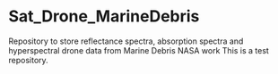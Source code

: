 # Sat_Drone_MarineDebris
Repository to store reflectance spectra, absorption spectra and hyperspectral drone data from Marine Debris NASA work
This is a test repository.
